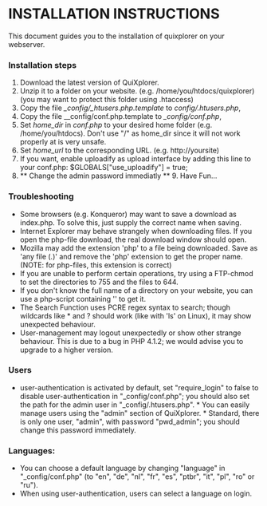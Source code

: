 INSTALLATION INSTRUCTIONS
=========================

This document guides you to the installation of quixplorer on your webserver.

### Installation steps

1. Download the latest version of QuiXplorer.
2. Unzip it to a folder on your website. (e.g. /home/you/htdocs/quixplorer)
   (you may want to protect this folder using .htaccess)
3. Copy the file _\_config/\_htusers.php.template_ to _config/.htusers.php_,
4. Copy the file _\_config/conf.php.template to _\_config/conf.php_,
5. Set _home_dir_ in _conf.php_ to your desired home folder (e.g. /home/you/htdocs).
   Don't use "/" as home_dir since it will not work properly at is very unsafe.
6. Set _home_url_ to the corresponding URL. (e.g. http://yoursite)
7. If you want, enable uploadify as upload interface by adding this line to your conf.php:
	$GLOBALS["use_uploadify"] = true;
8. ** Change the admin password immediatly ** 9. Have Fun...

### Troubleshooting

* Some browsers (e.g. Konqueror) may want to save a download as index.php.
  To solve this, just supply the correct name when saving.
* Internet Explorer may behave strangely when downloading files.
  If you open the php-file download, the real download window should open.
* Mozilla may add the extension 'php' to a file being downloaded.
  Save as 'any file (*.*)' and remove the 'php' extension to get the proper name.
  (NOTE: for php-files, this extension is correct)
* If you are unable to perform certain operations,
  try using a FTP-chmod to set the directories to 755 and the files to 644.
* If you don\'t know the full name of a directory on your website,
  you can use a php-script containing '<?php echo getcwd(); ?>' to get it.
* The Search Function uses PCRE regex syntax to search; though wildcards like * and ?
  should work (like with 'ls' on Linux), it may show unexpected behaviour.
* User-management may logout unexpectedly or show other strange behaviour.
  This is due to a bug in PHP 4.1.2; we would advise you to upgrade to a higher version.

### Users

* user-authentication is activated by default, set "require_login" to false to
  disable user-authentication in "_config/conf.php";
  you should also set the path for the admin user in "\_config/.htusers.php".  * You can easily manage users using the "admin" section of QuiXplorer.  * Standard, there is only one user, "admin", with password "pwd_admin";
  you should change this password immediately.

### Languages:
* You can choose a default language by changing "language" in "_config/conf.php"
  (to "en", "de", "nl", "fr", "es", "ptbr", "it", "pl", "ro" or "ru").
* When using user-authentication, users can select a language on login.

